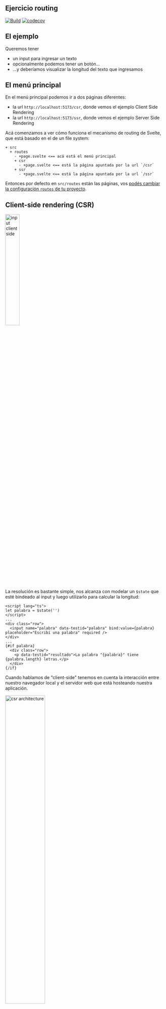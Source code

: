 
## Ejercicio routing

[![Build](https://github.com/uqbar-project/eg-routing-svelte/actions/workflows/build.yml/badge.svg)](https://github.com/uqbar-project/eg-routing-svelte/actions/workflows/build.yml) [![codecov](https://codecov.io/gh/uqbar-project/eg-routing-svelte/graph/badge.svg?token=CoIkZl3HJ6)](https://codecov.io/gh/uqbar-project/eg-routing-svelte)

## El ejemplo

Queremos tener

- un input para ingresar un texto
- opcionalmente podemos tener un botón...
- ...y deberíamos visualizar la longitud del texto que ingresamos

## El menú principal

En el menú principal podemos ir a dos páginas diferentes:

- la url `http://localhost:5173/csr`, donde vemos el ejemplo Client Side Rendering
- la url `http://localhost:5173/ssr`, donde vemos el ejemplo Server Side Rendering

Acá comenzamos a ver cómo funciona el mecanismo de routing de Svelte, que está basado en el de un file system:

```
+ src
  + routes
    - +page.svelte <== acá está el menú principal
    + csr
      - +page.svelte <== está la página apuntada por la url `/csr`
    + ssr
      - +page.svelte <== está la página apuntada por la url `/ssr`
```

Entonces por defecto en `src/routes` están las páginas, vos [podés cambiar la configuración `routes` de tu proyecto](https://svelte.dev/docs/kit/routing#:~:text=by%20editing%20the-,project%20config,-.).

## Client-side rendering (CSR)

<img src="./images/input_csr.png" alt="input client side" height="auto" width="30%">

La resolución es bastante simple, nos alcanza con modelar un `$state` que esté bindeado al input y luego utilizarlo para calcular la longitud:

```svelte
<script lang="ts">
let palabra = $state('')
</script>
...
<div class="row">
  <input name="palabra" data-testid="palabra" bind:value={palabra} placeholder="Escribí una palabra" required />
</div>
...
{#if palabra}
  <div class="row">
    <p data-testid="resultado">La palabra "{palabra}" tiene {palabra.length} letras.</p>
  </div>
{/if}
```

Cuando hablamos de "client-side" tenemos en cuenta la interacción entre nuestro navegador local y el servidor web que está hosteando nuestra aplicación.

<img src="./images/csr-architecture.png" alt="csr architecture" height="auto" width="50%">

Entonces la primera vez que cargamos la página

- nuestro "server" (el localhost:5173 que sirve la app web Svelte) nos envía html
- pero también código javascript
- especialmente el que forma parte del framework de Svelte

Si presionás F12, en la solapa Network vas a poder ver una gran cantidad de descargas de archivos de distinto tipo. Pero ojo, esto ocurre solo la primera vez que comienza la aplicación, o bien si forzás la recarga (con Ctrl + Shift + R).

<img src="./images/csr_network_browser.png" height="auto" width="70%">

Si borrás la interacción 

<img src="./images/csr_delete_network_log.png" alt="delete network log" height="auto" width="20%">

y después escribís en el input, vas a ver que no se dispara ningún pedido hacia el server. El trabajo es absolutamente local, en nuestro cliente.

<img src="./images/csr_all_local.gif" alt="client side solo local" height="auto" width="60%">

Más adelante vamos a ver ejemplos donde quizás necesitemos disparar una búsqueda de información al server, aun así seguimos manteniendo la naturaleza client-side: solo vamos al server para buscar datos pero el control de los elementos del DOM se hace siempre en nuestro navegador. Esto implica navegar a otras páginas, mostrar más información o hacer aparecer nuevos elementos visuales, entre otras cosas.

## Server-side rendering (SSR)

En la carpeta SSR podrás ver que tenemos esta estructura de archivos:

```
+ src
  + routes
    + ssr
      - +page.svelte
      - +page.server.ts
      ...
```

### Página svelte

La página Svelte contiene código que vamos a ejecutar en el cliente (el navegador), pero en este caso necesitamos que el procesamiento de la palabra (para obtener la cantidad de letras) lo haga el servidor. La interacción cliente-servidor en web siempre debe comenzar en el servidor, entonces lo más simple en este caso es agregar un botón de Submit que envía la petición al server:

<img src="./images/input_ssr.png" alt="input client side" height="auto" width="30%">

Y para enviar información al server haremos un pedido POST desde un formulario html:

```html
  <form method="POST" use:enhance>
    <input name="palabra" placeholder="Escribí una palabra" data-testid="palabra" required />
    <button type="submit" data-testid="submit">Contar letras</button>
  </form>
```

Algunas cuestiones:

- el input tiene un `name="palabra"`, en el Submit lo que hacemos es armar pares clave-valor en base a estos names
- el form indica el tipo de método http que vamos a usar, en este caso POST
- `use:enhance` propio de Svelte intercepta el formulario y hace internamente una llamada al server mediante `fetch`, una función nativa del entorno de los navegadores. Como consecuencia de ese cambio, no vamos a notar la llamada al servidor (lo que produce un típico parpadeo cuando se recarga toda la página)

### Recibiendo la información

Por convención, el archivo `+page.server.ts` se procesa en el servidor:

- recibimos la información de nuestro formulario HTML, básicamente claves/valor donde el valor será siempre un string al viajar por http
- devolvemos un JSON: la información tiene que ser serializable para poder viajar nuevamente del servidor al cliente por http

```ts
export const actions: Actions = {
  default: async ({ request }) => {
    const formData = await request.formData()
    const palabra = formData.get('palabra')?.toString() || ''
    const longitud = palabra.length
    return { palabra, longitud }
  }
}
```

Lo que hace no es gran cosa pero sirve como ejemplo: obtiene la palabra del formulario y devuelve un JSON con la misma palabra y la longitud correspondiente.

![ssr network](./images/ssr_network.gif)

Esa respuesta es recibida por la página Svelte, en el cliente (navegador) para descomponer la información y mostrar un div con el resultado:

```ts
<script lang="ts">
  ...
  export let form: { palabra?: string; longitud?: number } | null
</script>
...
{#if form?.palabra}
  <div class="row">
    <p data-testid="resultado">La palabra "{form.palabra}" tiene {form.longitud} letras.</p>
  </div>
{/if}
```

Cada vez que presionamos el botón estamos yendo al servidor a procesar la palabra:

![ssr several times](./images/ssr_several_times.gif)

## Testing

### CSR

El testeo de front es similar a ejemplos anteriores, solo es interesante contar la manera en que probamos que el botón Volver nos lleva al punto raíz de la navegación:

```ts
  it('should navigate to the home page when link is clicked', async () => {
    render(Counter)
    const backLink = screen.getByTestId('back-link') as HTMLAnchorElement
    await userEvent.click(backLink)
    expect(window.location.pathname).toBe('/')
  })
```

- buscamos nuestro anchor (a href) por testid
- y chequeamos que al hacer click sobre el elemento eso cambia variable global `window`

### SSR

Como la estrategia SSR es un poco más compleja necesitamos agregar más tests para cubrir todos los casos. Por ejemplo queremos testear que cuando el server nos devuelve una palabra y su longitud, lo sabemos mostrar en el div:

```ts
  it('should show the word length when a word is passed as props', async () => {
    render(Counter, {
      props: {
        form: {
          palabra: 'hola',
          longitud: 4
        }
      }
    })
    const palabra = await screen.getByTestId('palabra') as HTMLInputElement
    expect(palabra.value).to.equal('')
    expect(screen.getByTestId('resultado').textContent).to.equal('La palabra "hola" tiene 4 letras.')
  })
```

Pero también tenemos que chequear la información que pasamos al server cuando escribimos una palabra. Esto hace perder bastante la inocencia de los tests (algo que muchas personas podrían marcar como polémica):

```ts
  it('sends the word by doing a submit', async () => {
    const mockFetch = vi.fn().mockResolvedValue({
      ok: true,
      json: async () => ({
        type: 'success',
        data: { palabra: 'hola', longitud: 4 }
      })
    })

    globalThis.fetch = mockFetch

    render(Counter, { props: { form: null } })

    const input = screen.getByTestId('palabra')
    const submit = screen.getByTestId('submit')

    await userEvent.type(input, 'hola')
    await userEvent.click(submit)

    // Verificar que se llamó fetch
    expect(mockFetch).toHaveBeenCalled()

    // Verificamos el FormData enviado
    const fetchCall = mockFetch.mock.calls[0]
    const requestInit = fetchCall[1] as RequestInit
    expect(requestInit.body).toBeInstanceOf(URLSearchParams)
    const params = new URLSearchParams(requestInit.body as string)
    expect(params.get('palabra')).toBe('hola')
  })
```

Por qué el test pierde su naturaleza naif de caja negra? Porque sabemos que internamente no se dispara un submit hacia el server sino un fetch, mockeamos en consecuencia esta función y esperamos que dentro del segundo parámetro en la primera llamada haya una clave 'palabra'.

Por último, también debemos testear por separado el comportamiento del server:

```ts
  it('should process a word and return its length', async () => {
    const mockRequest = {
      formData: async () =>
        new Map([['palabra', 'svelte']]) as unknown as FormData
    }

    // Simulamos el objeto RequestEvent mínimamente
    const event = { request: mockRequest } as unknown as RequestEvent<RouteParams, '/ssr'>

    const result = await actions.default(event)
    expect(result).toEqual({
      palabra: 'svelte',
      longitud: 6
    })
  })
```

Fíjense que no estamos testeando la interacción cliente/servidor: podríamos cambiar en el archivo `+page.server.ts` el nombre del parámetro a `word`:

```ts
export const actions: Actions = {
  default: async ({ request }) => {
    const formData = await request.formData()
    const palabra = formData.get('word')?.toString() || '' // introducimos un error
    const longitud = palabra.length
    return { palabra, longitud }
  }
}
```

cambiar nuestro test unitario y 1. los tests pasarían correctamente, 2. tendríamos una buena cobertura. Sin embargo la aplicación no funcionaría.
